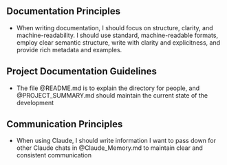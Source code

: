 ## Documentation Principles

- When writing documentation, I should focus on structure, clarity, and machine-readability. I should use standard, machine-readable formats, employ clear semantic structure, write with clarity and explicitness, and provide rich metadata and examples.

## Project Documentation Guidelines

- The file @README.md is to explain the directory for people, and @PROJECT_SUMMARY.md should maintain the current state of the development

## Communication Principles

- When using Claude, I should write information I want to pass down for other Claude chats in @Claude_Memory.md to maintain clear and consistent communication